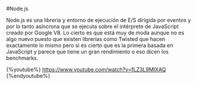 #Node.js

Node.js es una librería y entorno de ejecución de E/S dirigida por eventos y por lo tanto asíncrona que se ejecuta sobre el intérprete de JavaScript creado por Google V8. Lo cierto es que está muy de moda aunque no es algo nuevo puesto que existen librerías como Twisted que hacen exactamente lo mismo pero si es cierto que es la primera basada en JavaScript y parece que tiene un gran rendimiento o eso dicen los benchmarks.


{%youtube%} https://www.youtube.com/watch?v=fLZ3L9MIXAQ {%endyoutube%}
